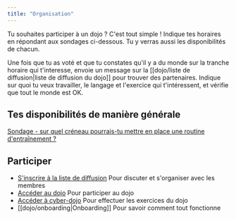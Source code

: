 ```yaml
---
title: "Organisation"
---
```


Tu souhaites participer à un dojo ? C'est tout simple ! Indique tes horaires en répondant aux sondages ci-dessous. Tu y verras aussi les disponibilités de chacun.

Une fois que tu as voté et que tu constates qu'il y a du monde sur la tranche horaire qui t'interesse, envoie un message sur la [[dojo/liste de diffusion|liste de diffusion du dojo]] pour trouver des partenaires. Indique sur quoi tu veux travailler, le langage et l'exercice qui t'intéressent, et vérifie que tout le monde est OK.


## Tes disponibilités de manière générale
[Sondage - sur quel créneau pourrais-tu mettre en place une routine d'entraînement ?](https://crab.fit/dojo-ytrezadev-quelles-sont-tes-disponibilits-pour-une-routine-dentranement-mch55b-949822)



## Participer
* [S'inscrire à la liste de diffusion](https://framalistes.org/sympa/subscribe/dojo-ytreza.dev) Pour discuter et s'organiser avec les membres
* [Accéder au dojo](https://play.workadventu.re/@/ytreza.dev/ytreza.dev/dojo-ytreza.dev) Pour participer au dojo
* [Accéder à cyber-dojo](https://cyber-dojo.org/creator/home) Pour effectuer les exercices du dojo
* [[dojo/onboarding|Onboarding]]  Pour savoir comment tout fonctionne

